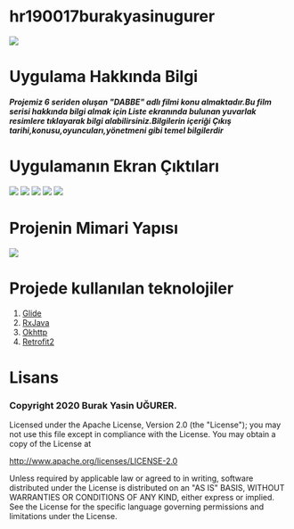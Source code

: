 # hr190017burakyasinugurer

![](resimler/logo.png)

<h1> Uygulama Hakkında Bilgi</h1>
<h5>Projemiz 6 seriden oluşan "DABBE" adlı filmi konu almaktadır.Bu film serisi hakkında bilgi almak için Liste ekranında bulunan yuvarlak resimlere tıklayarak bilgi alabilirsiniz.Bilgilerin içeriği Çıkış tarihi,konusu,oyuncuları,yönetmeni gibi temel bilgilerdir</h5>
<h1> Uygulamanın Ekran Çıktıları</h1>

![](Screens/1.PNG) ![](Screens/netkontrol.PNG) ![](Screens/2.PNG) ![](Screens/e2cikis.PNG) ![](Screens/3.PNG)

<h1> Projenin Mimari Yapısı</h1>

![](resimler/MimariYapi.PNG)

<h1> Projede kullanılan teknolojiler </h1>
<ol>
  <li><a href="https://github.com/bumptech/glide">Glide<a/></li>
  <li><a href="https://github.com/ReactiveX/RxJava">RxJava</a></li>
  <li><a href="https://github.com/square/okhttp">Okhttp</a></li>
  <li><a href="https://github.com/square/retrofit">Retrofit2</a></li>
</ol>

<h1> Lisans </h1>

<h3>Copyright 2020 Burak Yasin UĞURER.</h3>

Licensed under the Apache License, Version 2.0 (the "License"); you may not use this file except in compliance with the License. You may obtain a copy of the License at

http://www.apache.org/licenses/LICENSE-2.0

Unless required by applicable law or agreed to in writing, software distributed under the License is distributed on an "AS IS" BASIS, WITHOUT WARRANTIES OR CONDITIONS OF ANY KIND, either express or implied. See the License for the specific language governing permissions and limitations under the License.
